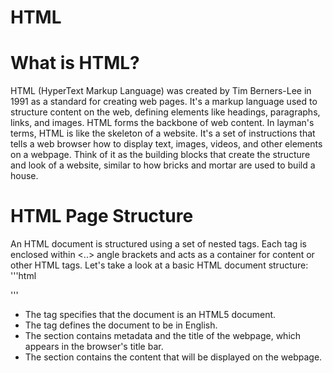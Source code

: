 # HTML
# What is HTML?
HTML (HyperText Markup Language) was created by Tim Berners-Lee in 1991 as a standard for creating web pages. It's a markup language used to structure content on the web, defining elements like headings, paragraphs, links, and images. HTML forms the backbone of web content. In layman's terms, HTML is like the skeleton of a website. It's a set of instructions that tells a web browser how to display text, images, videos, and other elements on a webpage. Think of it as the building blocks that create the structure and look of a website, similar to how bricks and mortar are used to build a house.
# HTML Page Structure
An HTML document is structured using a set of nested tags. Each tag is enclosed within <..> angle brackets and acts as a container for content or other HTML tags. Let's take a look at a basic HTML document structure:
'''html
<!DOCTYPE html>
<html>
<head>
    <title>Document</title>
</head>
<body>
   <!-- content -->
</body>
</html>
'''

- The <!DOCTYPE html> tag specifies that the document is an HTML5 document.
- The <html lang="en"> tag defines the document to be in English.
- The <head> section contains metadata and the title of the webpage, which appears in the browser's title bar.
- The <body> section contains the content that will be displayed on the webpage.
